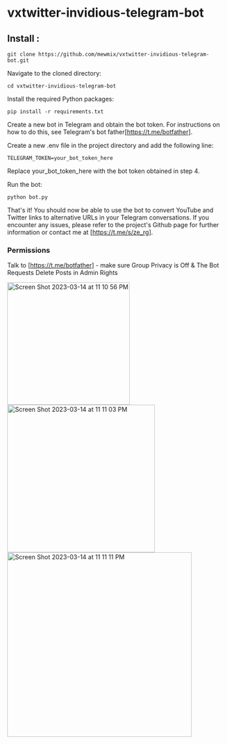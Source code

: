 # vxtwitter-invidious-telegram-bot


## Install :

```
git clone https://github.com/mewmix/vxtwitter-invidious-telegram-bot.git
````
Navigate to the cloned directory:


```
cd vxtwitter-invidious-telegram-bot
```
Install the required Python packages:

```
pip install -r requirements.txt
```
Create a new bot in Telegram and obtain the bot token. For instructions on how to do this, see Telegram's bot father[https://t.me/botfather].

Create a new .env file in the project directory and add the following line:

```
TELEGRAM_TOKEN=your_bot_token_here
```
Replace your_bot_token_here with the bot token obtained in step 4.

Run the bot:

```
python bot.py
```
That's it! You should now be able to use the bot to convert YouTube and Twitter links to alternative URLs in your Telegram conversations. If you encounter any issues, please refer to the project's Github page for further information or contact me at [https://t.me/s/ze_rg].

### Permissions
Talk to [https://t.me/botfather] - make sure Group Privacy is Off & The Bot Requests Delete Posts in Admin Rights

<img width="282" alt="Screen Shot 2023-03-14 at 11 10 56 PM" src="https://user-images.githubusercontent.com/42463809/225224122-d087f9e0-e8f8-4ebe-9eb3-7af11b54a5f0.png">

<img width="340" alt="Screen Shot 2023-03-14 at 11 11 03 PM" src="https://user-images.githubusercontent.com/42463809/225224120-3334e30e-a0c7-406c-bef6-7186c2731bc4.png">

<img width="425" alt="Screen Shot 2023-03-14 at 11 11 11 PM" src="https://user-images.githubusercontent.com/42463809/225224118-eaad0628-b9e1-49b9-9741-113bbdbdafcd.png">



